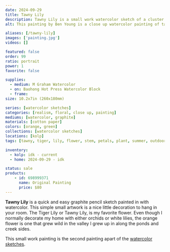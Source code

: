 ```yaml
---
date: 2024-09-29
title: Tawny Lily
description: Tawny Lily is a small work watercolor sketch of a cluster of an orange lily flower.
alt: This painting by Ben Young is a close up watercolor painting of tawny lily.

aliases: [/tawny-lily]
images: ['painting.jpg']
videos: []

featured: false
order: 99
ratio: portrait
power: 1
favorite: false

supplies:
  - medium: M Graham Watercolor
  - on: Baohong Hot Press Watercolor Block
  - frame: 
size: 10.2x7in (260x180mm)

series: [watercolor sketches]
categories: [realism, floral, close up, painting]
mediums: [watercolor, graphite]
materials: [cotton paper]
colors: [orange, green]
collections: [watercolor sketches]
locations: [kolp]
tags: [tawny, tiger, lily, flower, stem, petals, plant, summer, outdoors]

inventory:
  - kolp: idk - current
  - home: 2024-09-29 - idk

status: sale
products:
    - id: 698999371
      name: Original Painting
      price: $80
---
```


**Tawny Lily** is a quick and easy graphite pencil sketch painted in with watercolor. This simple small artwork is a nice little decoration to hang in your room. The Tiger Lily or Tawny Lily, is my favorite flower. Even though I normally decorate my home with either orchids or white lilies, the orange flower is one that grew wild in the valley I grew up in along the ponds and creek sides.

<!--more-->

This small work painting is the second painting apart of the [watercolor sketches](/collections/watercolor-sketches/).